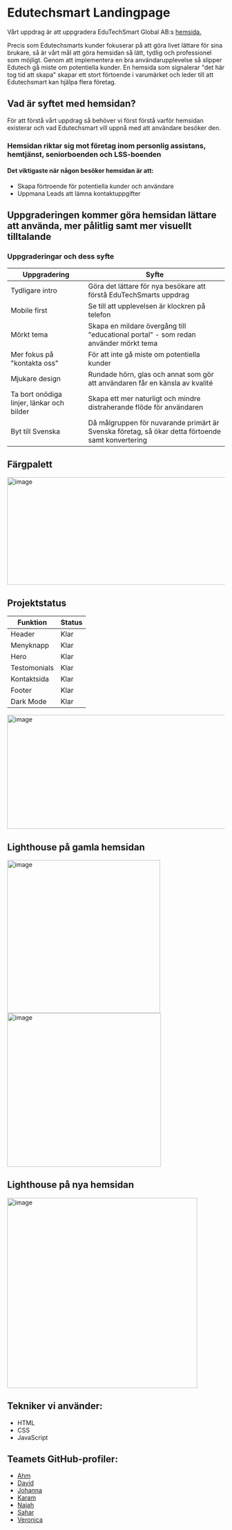 # Edutechsmart Landingpage


Vårt uppdrag är att uppgradera EduTechSmart Global AB:s [hemsida.](https://www.edutechsmart.com/)

Precis som Edutechsmarts kunder fokuserar på att göra livet lättare för sina brukare, så är vårt mål att göra hemsidan så lätt, tydlig och professionel som möjligt. Genom att implementera en bra användarupplevelse så slipper Edutech gå miste om potentiella kunder. En hemsida som signalerar "det här tog tid att skapa" skapar ett stort förtoende i varumärket och leder till att Edutechsmart kan hjälpa flera företag. 


## Vad är syftet med hemsidan?
För att förstå vårt uppdrag så behöver vi först förstå varför hemsidan existerar och vad Edutechsmart vill uppnå med att användare besöker den.
### Hemsidan riktar sig mot företag inom personlig assistans, hemtjänst, seniorboenden och LSS-boenden
#### Det viktigaste när någon besöker hemsidan är att: 
* Skapa förtroende för potentiella kunder och användare
* Uppmana Leads att lämna kontaktuppgifter



## Uppgraderingen kommer göra hemsidan lättare att använda, mer pålitlig samt mer visuellt tilltalande

### Uppgraderingar och dess syfte

| Uppgradering | Syfte |
| ------------- | ------------- |
| Tydligare intro | Göra det lättare för nya besökare att förstå EduTechSmarts uppdrag |
| Mobile first | Se till att upplevelsen är klockren på telefon |
| Mörkt tema | Skapa en mildare övergång till "educational portal" - som redan använder mörkt tema|
| Mer fokus på "kontakta oss" | För att inte gå miste om potentiella kunder |
| Mjukare design  | Rundade hörn, glas och annat som gör att användaren får en känsla av kvalité |
| Ta bort onödiga linjer, länkar och bilder | Skapa ett mer naturligt och mindre distraherande flöde för användaren  |
| Byt till Svenska | Då målgruppen för nuvarande primärt är Svenska företag, så ökar detta förtoende samt konvertering |



## Färgpalett
<img width="1241" height="249" alt="image" src="https://github.com/user-attachments/assets/c9b56799-6520-4307-a795-507f259d80d9" />

## Projektstatus
| Funktion | Status |
| -------- | ------- |
| Header | Klar|
| Menyknapp| Klar|
| Hero | Klar|
| Testomonials | Klar|
| Kontaktsida| Klar |
| Footer| Klar |
| Dark Mode| Klar | 

<img width="1250" height="264" alt="image" src="https://github.com/user-attachments/assets/9d0ddae2-c395-43f0-8d0f-6225c65a574f" />


## Lighthouse på gamla hemsidan
<img src="https://github.com/user-attachments/assets/2ac66409-f171-4f01-b1d1-6e7f06a2345b" alt="image" width="354" />
<img src="https://github.com/user-attachments/assets/2e3d8b92-29d6-4296-beea-f5b9fa1d3896" alt="image" width="356" />

## Lighthouse på nya hemsidan
<img width="440" alt="image" src="https://github.com/user-attachments/assets/7b069544-c615-4df6-8181-79181e0b9cd3" />




## Tekniker vi använder:
* HTML
* CSS
* JavaScript

## Teamets GitHub-profiler:
* [Ahm](https://github.com/ahmringholm)
* [David](https://github.com/Gagipose)
* [Johanna](https://github.com/johannaasandstrom)
* [Karam](https://github.com/karamshaafout07-arch)
* [Najah](https://github.com/NM-Codes)
* [Sahar](https://github.com/saharrshirazii)
* [Veronica](https://github.com/vczarnotta)
